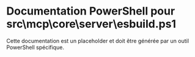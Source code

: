 # Documentation PowerShell pour src\mcp\core\server\esbuild.ps1

Cette documentation est un placeholder et doit être générée par un outil PowerShell spécifique.
